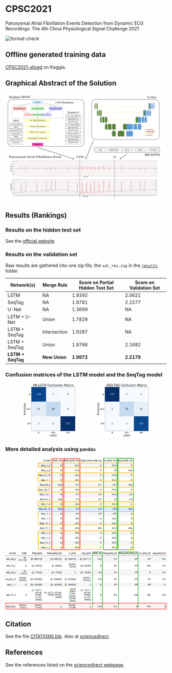 # CPSC2021

Paroxysmal Atrial Fibrillation Events Detection from Dynamic ECG Recordings: The 4th China Physiological Signal Challenge 2021

![format-check](https://github.com/DeepPSP/cpsc2021/actions/workflows/check-formatting.yml/badge.svg)

## Offline generated training data

[CPSC2021-sliced](https://www.kaggle.com/wenh06/cpsc2021-sliced) on Kaggle.

## Graphical Abstract of the Solution

![res_pht](images/graphical-abstract.svg)

## Results (Rankings)

### Results on the hidden test set

See the [official website](http://2021.icbeb.org/CPSC2021)

### Results on the validation set

Raw results are gathered into one zip file, the `val_res.zip` in the [`results`](/results/) folder

|     Network(s)    | Merge Rule    | Score on Partial Hidden Test Set | Score on Validation Set|
|-------------------|---------------|----------------------------------|------------------------|
|   LSTM            |  NA           |   1.9392                         | 2.0621                 |
|   SeqTag          |  NA           |   1.9781                         | 2.1577                 |
|   U-Net           |  NA           |   1.3699                         | NA                     |
|  LSTM + U-Net     |  Union        |   1.7829                         | NA                     |
|  LSTM + SeqTag    | Intersection  |   1.9287                         | NA                     |
|  LSTM + SeqTag    |  Union        |   1.9766                         | 2.1682                 |
| **LSTM + SeqTag** | **New Union** |   **1.9972**                     | **2.2179**             |

### Confusion matrices of the LSTM model and the SeqTag model

<p align="middle">
  <img src="/images/rr-lstm-confusion-matrix.svg" width="33%" />
  &nbsp; &nbsp; &nbsp; &nbsp;&nbsp; &nbsp; &nbsp; &nbsp;
  <img src="/images/seq-tag-confusion-matrix.svg" width="33%" />
</p>

### More detailed analysis using `pandas`

<p align="middle">
  <img src="/images/res_ana_1.png" width="60%" />
  <img src="/images/res_ana_2.png" width="110%" />
</p>

## Citation

See the file [CITATIONS.bib](CITATIONS.bib). Also at [sciencedirect](https://www.sciencedirect.com/science/article/pii/S0022073622001972).

## References

See the references listed on the [sciencedirect webpage](https://www.sciencedirect.com/science/article/pii/S0022073622001972).

